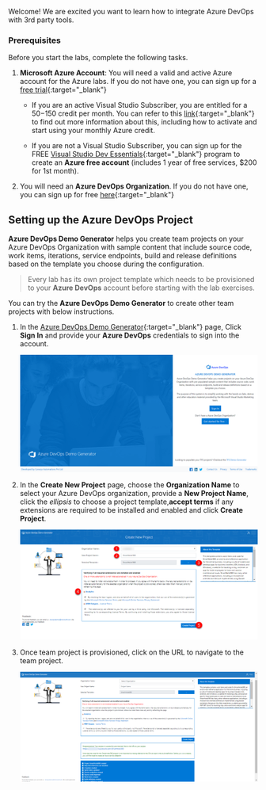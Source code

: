 Welcome! We are excited you want to learn how to integrate Azure DevOps with 3rd party tools.

### Prerequisites

Before you start the labs, complete the following tasks.

1. **Microsoft Azure Account**: You will need a valid and active Azure account for the Azure labs. If you do not have one, you can sign up for a [free trial](https://azure.microsoft.com/en-us/free/){:target="_blank"}

    * If you are an active Visual Studio Subscriber, you are entitled for a $50-$150 credit per month. You can refer to this [link](https://azure.microsoft.com/en-us/pricing/member-offers/msdn-benefits-details/){:target="_blank"} to find out more information about this, including how to activate and start using your monthly Azure credit.

    * If you are not a Visual Studio Subscriber, you can sign up for the FREE [Visual Studio Dev Essentials](https://www.visualstudio.com/dev-essentials/){:target="_blank"} program to create an **Azure free account** (includes 1 year of free services, $200 for 1st month).

1. You will need an **Azure DevOps Organization**. If you do not have one, you can sign up for free [here](https://azure.microsoft.com/en-us/services/devops/){:target="_blank"}

## Setting up the Azure DevOps Project

**Azure DevOps Demo Generator** helps you create team projects on your Azure DevOps Organization with sample content that include source code, work items, iterations, service endpoints, build and release definitions based on the template you choose during the configuration.

   > Every lab has its own project template which needs to be provisioned to your **Azure DevOps** account before starting with the lab exercises.

You can try the **Azure DevOps Demo Generator** to create other team projects with below instructions.

1. In the [Azure DevOps Demo Generator](https://azuredevopsdemogenerator.azurewebsites.net){:target="_blank"} page, Click **Sign In** and provide your **Azure DevOps** credentials to sign into the account.
   
   ![VSTS Demo Generator](images/vstsdemogen1.png)

1. In the **Create New Project** page, choose the **Organization Name** to select your Azure DevOps organization, provide a **New Project Name**, click the *ellipsis* to choose a project template,**accept terms** if any extensions are required to be installed and enabled and click **Create Project**. 

    ![VSTS Demo Generator](images/vstsdemogen1_3.png)

1. Once team project is provisioned, click on the URL to navigate to the team project.

   ![VSTS Demo Generator](images/vstsdemogen1_2.png)

